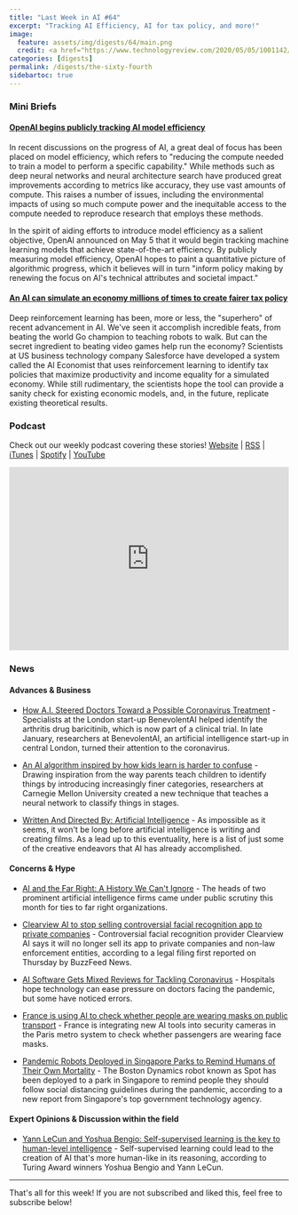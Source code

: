 ```yaml
---
title: "Last Week in AI #64"
excerpt: "Tracking AI Efficiency, AI for tax policy, and more!"
image:
  feature: assets/img/digests/64/main.png
  credit: <a href="https://www.technologyreview.com/2020/05/05/1001142/ai-reinforcement-learning-simulate-economy-fairer-tax-policy-income-inequality-recession-pandemic/"> Tony Webster / Flickr </a>
categories: [digests]
permalink: /digests/the-sixty-fourth
sidebartoc: true
---
```


### Mini Briefs

#### [OpenAI begins publicly tracking AI model efficiency](https://venturebeat.com/2020/05/05/openai-begins-publicly-tracking-ai-model-efficiency/)

In recent discussions on the progress of AI, a great deal of focus has been placed on model efficiency, which refers to "reducing the compute needed to train a model to perform a specific capability." While methods such as deep neural networks and neural architecture search have produced great improvements according to metrics like accuracy, they use vast amounts of compute. This raises a number of issues, including the environmental impacts of using so much compute power and the inequitable access to the compute needed to reproduce research that employs these methods.

In the spirit of aiding efforts to introduce model efficiency as a salient objective, OpenAI announced on May 5 that it would begin tracking machine learning models that achieve state-of-the-art efficiency. By publicly measuring model efficiency, OpenAI hopes to paint a quantitative picture of algorithmic progress, which it believes will in turn "inform policy making by renewing the focus on AI's technical attributes and societal impact."

#### [An AI can simulate an economy millions of times to create fairer tax policy](https://www.technologyreview.com/2020/05/05/1001142/ai-reinforcement-learning-simulate-economy-fairer-tax-policy-income-inequality-recession-pandemic/)

Deep reinforcement learning has been, more or less, the "superhero" of recent advancement in AI. We've seen it accomplish incredible feats, from beating the world Go champion to teaching robots to walk. But can the secret ingredient to beating video games help run the economy? Scientists at US business technology company Salesforce have developed a system called the AI Economist that uses reinforcement learning to identify tax policies that maximize productivity and income equality for a simulated economy. While still rudimentary, the scientists hope the tool can provide a sanity check for existing economic models, and, in the future, replicate existing theoretical results.

### Podcast

Check out our weekly podcast covering these stories!
[Website](https://aitalk.podbean.com) \|
[RSS](https://feed.podbean.com/aitalk/feed.xml) \|
[iTunes](https://podcasts.apple.com/us/podcast/lets-talk-ai/id1502782720) \|
[Spotify](https://open.spotify.com/show/17HiNdxcoKJLLNibIAyUch) \|
[YouTube](https://www.youtube.com/channel/UCKARTq-t5SPMzwtft8FWwnA)
<iframe title="Let's Talk AI" id="multi_iframe" class="podcast_embed"
 src="https://www.podbean.com/media/player/multi?playlist=http%3A%2F%2Fplaylist.podbean.com%2F7703921%2Fplaylist_multi.xml&vjs=1&kdsowie31j4k1jlf913=4975ccdd28d39e38bf5a1ccaf0c6ca4337fa996b&size=430&skin=9&episode_list_bg=%23ffffff&bg_left=%23000000&bg_mid=%230c5056&bg_right=%232a1844&podcast_title_color=%23c4c4c4&episode_title_color=%23ffffff&auto=0&share=1&fonts=Helvetica&download=0&rtl=0&show_playlist_recent_number=10&pbad=1"
 scrolling="yes" allowfullscreen="" width="100%" height="330" frameborder="0"></iframe>

### News
#### Advances & Business

* [How A.I. Steered Doctors Toward a Possible Coronavirus Treatment](https://www.nytimes.com/2020/04/30/technology/coronavirus-treatment-benevolentai-baricitinib.html) - Specialists at the London start-up BenevolentAI helped identify the arthritis drug baricitinib, which is now part of a clinical trial. In late January, researchers at BenevolentAI, an artificial intelligence start-up in central London, turned their attention to the coronavirus.

* [An AI algorithm inspired by how kids learn is harder to confuse](https://www.technologyreview.com/2020/05/06/1001271/an-ai-algorithm-inspired-by-how-kids-learn-is-harder-to-confuse/) - Drawing inspiration from the way parents teach children to identify things by introducing increasingly finer categories, researchers at Carnegie Mellon University created a new technique that teaches a neural network to classify things in stages.

* [Written And Directed By: Artificial Intelligence](https://www.forbes.com/sites/schuylermoore/2020/05/08/written-and-directed-by-artificial-intelligence/) - As impossible as it seems, it won't be long before artificial intelligence is writing and creating films. As a lead up to this eventuality, here is a list of just some of the creative endeavors that AI has already accomplished.

#### Concerns & Hype

* [AI and the Far Right: A History We Can't Ignore](https://medium.com/@AINowInstitute/ai-and-the-far-right-a-history-we-cant-ignore-f81375c3cc57) - The heads of two prominent artificial intelligence firms came under public scrutiny this month for ties to far right organizations.

* [Clearview AI to stop selling controversial facial recognition app to private companies](https://www.theverge.com/2020/5/7/21251387/clearview-ai-law-enforcement-police-facial-recognition-illinois-privacy-law) - Controversial facial recognition provider Clearview AI says it will no longer sell its app to private companies and non-law enforcement entities, according to a legal filing first reported on Thursday by BuzzFeed News.

* [AI Software Gets Mixed Reviews for Tackling Coronavirus](https://www.wsj.com/articles/ai-software-gets-mixed-reviews-for-tackling-coronavirus-11588597013) - Hospitals hope technology can ease pressure on doctors facing the pandemic, but some have noticed errors.

* [France is using AI to check whether people are wearing masks on public transport](https://www.theverge.com/2020/5/7/21250357/france-masks-public-transport-mandatory-ai-surveillance-camera-software) - France is integrating new AI tools into security cameras in the Paris metro system to check whether passengers are wearing face masks.

* [Pandemic Robots Deployed in Singapore Parks to Remind Humans of Their Own Mortality](https://gizmodo.com/pandemic-robots-deployed-in-singapore-parks-to-remind-h-1843335679) - The Boston Dynamics robot known as Spot has been deployed to a park in Singapore to remind people they should follow social distancing guidelines during the pandemic, according to a new report from Singapore's top government technology agency.

#### Expert Opinions & Discussion within the field

* [Yann LeCun and Yoshua Bengio: Self-supervised learning is the key to human-level intelligence](https://venturebeat.com/2020/05/02/yann-lecun-and-yoshua-bengio-self-supervised-learning-is-the-key-to-human-level-intelligence/) - Self-supervised learning could lead to the creation of AI that's more human-like in its reasoning, according to Turing Award winners Yoshua Bengio and Yann LeCun.

<hr>

That's all for this week! If you are not subscribed and liked this, feel free to subscribe below!

